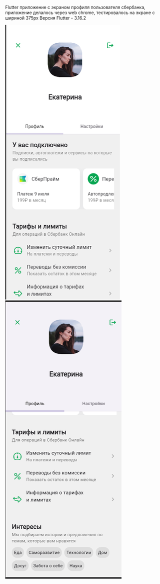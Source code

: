 Flutter приложение с экраном профиля пользователя сбербанка, приложение делалось через web chrome, тестировалось на экране с шириной 375px
Версия Flutter - 3.16.2

![alt text](assets/screens/firstScreen.png)
![alt text](assets/screens/secondScreen.png)
